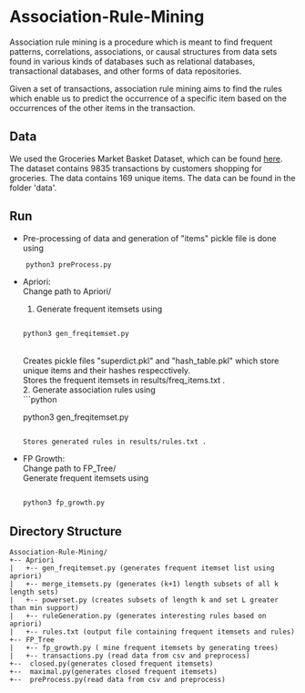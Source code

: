 # Association-Rule-Mining

Association rule mining is a procedure which is meant to find frequent patterns, correlations, associations, or causal structures from data sets found in various kinds of databases such as relational databases, transactional databases, and other forms of data repositories.

Given a set of transactions, association rule mining aims to find the rules which enable us to predict the occurrence of a specific item based on the occurrences of the other items in the transaction.

## Data

We used the Groceries Market Basket Dataset, which can be found [here](http://www.sci.csueastbay.edu/~esuess/classes/Statistics_6620/Presentations/ml13/groceries.csv). The dataset contains 9835 transactions by customers shopping for groceries. The data contains 169 unique items. The data can be found in the folder 'data'.

## Run
* Pre-processing of data and generation of "items" pickle file  is done using
```python
    python3 preProcess.py
```
* Apriori: <br />
    Change path to Apriori/ <br />
    1. Generate frequent itemsets using <br />
    ```python

    python3 gen_freqitemset.py
    ```
    <br />
    Creates pickle files "superdict.pkl" and "hash_table.pkl" which store unique items and their hashes respecctively. <br />
    Stores the frequent itemsets in results/freq_items.txt . <br />
    2. Generate association rules using <br />
    ```python

    python3 gen_freqitemset.py
    ```
    
    Stores generated rules in results/rules.txt .
* FP Growth: <br />
    Change path to FP_Tree/ <br />
    Generate frequent itemsets using
    ```python
    
    python3 fp_growth.py
    ```
## Directory Structure
```
Association-Rule-Mining/
+-- Apriori
|   +-- gen_freqitemset.py (generates frequent itemset list using apriori)
|   +-- merge_itemsets.py (generates (k+1) length subsets of all k length sets)
|   +-- powerset.py (creates subsets of length k and set L greater than min support)
|   +-- ruleGeneration.py (generates interesting rules based on apriori)
|   +-- rules.txt (output file containing frequent itemsets and rules)
+-- FP_Tree
|   +-- fp_growth.py ( mine frequent itemsets by generating trees)
|   +-- transactions.py (read data from csv and preprocess)
+--  closed.py(generates closed frequent itemsets)
+--  maximal.py(generates closed frequent itemsets)
+--  preProcess.py(read data from csv and preprocess)


```
